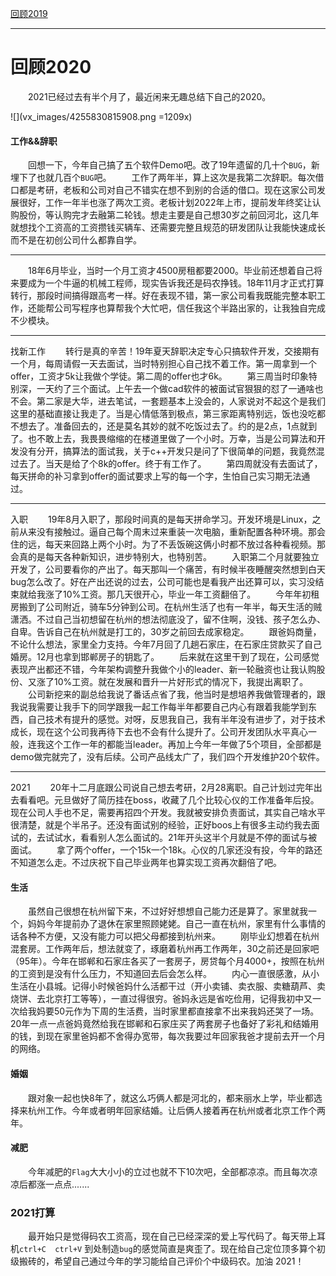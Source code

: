 [回顾2019](https://beondxin.blog.csdn.net/article/details/103791440)

---

# 回顾2020

&emsp;&emsp;2021已经过去有半个月了，最近闲来无趣总结下自己的2020。


![](vx_images/4255830815908.png =1209x)

#### 工作&&辞职
&emsp;&emsp;回想一下，今年自己搞了五个软件Demo吧。改了19年遗留的几十个`BUG`，新埋下了也就几百个`BUG`吧。
&emsp;&emsp;工作了两年半，算上这次是我第二次辞职。每次借口都是考研，老板和公司对自己不错实在想不到别的合适的借口。现在这家公司发展很好，工作一年半也涨了两次工资。老板计划2022年上市，提前发年终奖让认购股份，等认购完才去融第二轮钱。想走主要是自己想30岁之前回河北，这几年就想找个工资高的工资攒钱买辆车、还需要完整且规范的研发团队让我能快速成长而不是在初创公司什么都靠自学。

---
&emsp;&emsp;18年6月毕业，当时一个月工资才4500房租都要2000。毕业前还想着自己将来要成为一个牛逼的机械工程师，现实告诉我还是码农挣钱。18年11月才正式打算转行，那段时间搞得跟高考一样。好在表现不错，第一家公司看我既能完整本职工作，还能帮公司写程序也算帮我个大忙吧，信任我这个半路出家的，让我独自完成不少模块。

---
找新工作
&emsp;&emsp;转行是真的辛苦！19年夏天辞职决定专心只搞软件开发，交接期有一个月，每周请假一天去面试，当时特别担心自己找不着工作。第一周拿到一个offer，工资才5k让我做个学徒。第二周的offer也才6k。
&emsp;&emsp;第三周当时印象特别深，一天约了三个面试。上午去一个做cad软件的被面试官狠狠的怼了一通啥也不会。第二家是大华，进去笔试，一套题基本上没会的，人家说对不起这个是我们这里的基础直接让我走了。当是心情低落到极点，第三家距离特别远，饭也没吃都不想去了。准备回去的，还是莫名其妙的就不吃饭过去了。约的是2点，1点就到了。也不敢上去，我畏畏缩缩的在楼道里做了一个小时。万幸，当是公司算法和开发没有分开，搞算法的面试我，关于c++开发只是问了下很简单的问题，我竟然混过去了。当天是给了个8k的offer。终于有工作了。
&emsp;&emsp;第四周就没有去面试了，每天拼命的补习拿到offer的面试要求上写的每一个字，生怕自己实习期无法通过。

---
入职
&emsp;&emsp;19年8月入职了，那段时间真的是每天拼命学习。开发环境是Linux，之前从来没有接触过。逼自己每个周末过来重装一次电脑，重新配置各种环境。那会住的远，每天来回路上两个小时。为了不丢饭碗这俩小时都不放过各种看视频。那会真的是每天各种新知识，进步特别大，也特别苦。
&emsp;&emsp;入职第二个月就要独立开发了，公司要看你的产出了。每天那叫一个痛苦，有时候半夜睡醒突然想到白天bug怎么改了。好在产出还说的过去，公司可能也是看我产出还算可以，实习没结束就给我涨了10%工资。那几天很开心，毕业一年工资翻倍了。
&emsp;&emsp;今年年初租房搬到了公司附近，骑车5分钟到公司。在杭州生活了也有一年半，每天生活的贼潇洒。不过自己当初想留在杭州的想法彻底没了，留不住啊，没钱、孩子怎么办、自卑。告诉自己在杭州就是打工的，30岁之前回去成家稳定。
&emsp;&emsp;跟爸妈商量，不论什么想法，家里全力支持。今年7月回了几趟石家庄，在石家庄贷款买了自己婚房。12月也拿到邯郸房子的钥匙了。
&emsp;&emsp;后来就在这里干到了现在，公司感觉表现产出都还不错，今年架构调整升我做个小的leader、新一轮融资也让我认购股份、又涨了10%工资。就在发展和晋升一片好形式的情况下，我提出离职了。
&emsp;&emsp;公司新挖来的副总给我说了番话点省了我，他当时是想培养我做管理者的，跟我说我需要让我手下的同学跟我一起工作每半年都要自己内心有跟着我能学到东西，自己技术有提升的感觉。对呀，反思我自己，我有半年没有进步了，对于技术成长，现在这个公司我再待下去也不会有什么提升了。公司开发团队水平真心一般，连我这个工作一年的都能当leader。再加上今年一年做了5个项目，全部都是demo做完就完了，没有后续。公司产品线太广了，我们四个开发维护20个软件。

---
2021
&emsp;&emsp;20年十二月底跟公司说自己想去考研，2月28离职。自己计划过完年出去看看吧。元旦做好了简历挂在boss，收藏了几个比较心仪的工作准备年后投。现在公司人手也不足，需要再招四个开发。我就被安排负责面试，其实自己啥水平很清楚，就是个半吊子。还没有面试别的经验，正好boos上有很多主动约我去面试的，去试试水，看看别人怎么面试的。21年开头这半个月就是不停的面试与被面试。
&emsp;&emsp;拿了两个offer，一个15k一个18k。心仪的几家还没有投，今年的路还不知道怎么走。不过庆祝下自己毕业两年也算实现工资再次翻倍了吧。



#### 生活
&emsp;&emsp;虽然自己很想在杭州留下来，不过好好想想自己能力还是算了。家里就我一个，妈妈今年提前办了退休在家里照顾姥姥。自己一直在杭州，家里有什么事情的话各种不方便，又没有能力可以把父母都接到杭州来。
&emsp;&emsp;刚毕业幻想着在杭州混套房。工作两年后，想法就变了，琢磨着杭州再工作两年，30之前还是回家吧（95年）。今年在邯郸和石家庄各买了一套房子，房贷每个月4000+，按照在杭州的工资到是没有什么压力，不知道回去后会怎么样。
&emsp;&emsp;内心一直很感激，从小生活在小县城。记得小时候爸妈什么活都干过（开小卖铺、卖衣服、卖糖葫芦、卖烧饼、去北京打工等等），一直过得很穷。爸妈永远是省吃俭用，记得我初中又一次给我妈要50元作为下周的生活费，当时家里都直接拿不出来我妈还哭了一场。20年一点一点爸妈竟然给我在邯郸和石家庄买了两套房子也备好了彩礼和结婚用的钱，到现在家里爸妈都不舍得办宽带，每次我要过年回家我爸才提前去开一个月的网络。


#### 婚姻
&emsp;&emsp;跟对象一起也快8年了，就这么巧俩人都是河北的，都来丽水上学，毕业都选择来杭州工作。今年或者明年回家结婚。让后俩人接着再在杭州或者北京工作个两年。

#### 减肥
&emsp;&emsp;今年减肥的`Flag`大大小小的立过也就不下10次吧，全部都凉凉。而且每次凉凉后都涨一点点.......

### 2021打算

&emsp;&emsp;最开始只是觉得码农工资高，现在自己已经深深的爱上写代码了。每天带上耳机`ctrl+C  ctrl+V` 到处制造`bug`的感觉简直是爽歪了。现在给自己定位顶多算个初级搬砖的，希望自己通过今年的学习能给自己评价个中级码农。加油 2021！




